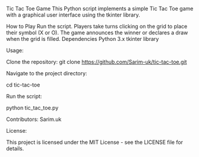 Tic Tac Toe Game
This Python script implements a simple Tic Tac Toe game with a graphical user interface using the tkinter library.

How to Play
Run the script.
Players take turns clicking on the grid to place their symbol (X or O).
The game announces the winner or declares a draw when the grid is filled.
Dependencies
Python 3.x
tkinter library

Usage:

Clone the repository:
git clone https://github.com/Sarim-uk/tic-tac-toe.git

Navigate to the project directory:

cd tic-tac-toe

Run the script:

python tic_tac_toe.py

Contributors:
Sarim.uk

License:

This project is licensed under the MIT License - see the LICENSE file for details.
